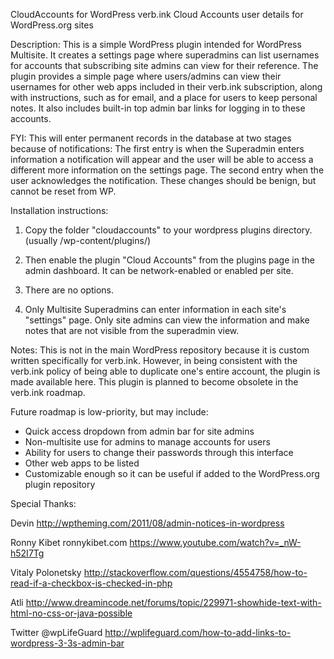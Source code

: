 CloudAccounts for WordPress
verb.ink Cloud Accounts user details for WordPress.org sites

Description:
This is a simple WordPress plugin intended for WordPress Multisite. It creates a settings page where superadmins can list usernames for accounts that subscribing site admins can view for their reference. The plugin provides a simple page where users/admins can view their usernames for other web apps included in their verb.ink subscription, along with instructions, such as for email, and a place for users to keep personal notes. It also includes built-in top admin bar links for logging in to these accounts.

FYI: This will enter permanent records in the database at two stages because of notifications: The first entry is when the Superadmin enters information a notification will appear and the user will be able to access a different more information on the settings page. The second entry when the user acknowledges the notification. These changes should be benign, but cannot be reset from WP.

Installation instructions:

1. Copy the folder "cloudaccounts" to your wordpress plugins directory. (usually /wp-content/plugins/)

2. Then enable the plugin "Cloud Accounts" from the plugins page in the admin dashboard. It can be network-enabled or enabled per site.

3. There are no options.

4. Only Multisite Superadmins can enter information in each site's "settings" page. Only site admins can view the information and make notes that are not visible from the superadmin view.

Notes:
This is not in the main WordPress repository because it is custom written specifically for verb.ink. However, in being consistent with the verb.ink policy of being able to duplicate one's entire account, the plugin is made available here. This plugin is planned to become obsolete in the verb.ink roadmap.

Future roadmap is low-priority, but may include:
- Quick access dropdown from admin bar for site admins
- Non-multisite use for admins to manage accounts for users
- Ability for users to change their passwords through this interface
- Other web apps to be listed
- Customizable enough so it can be useful if added to the WordPress.org plugin repository

Special Thanks:

Devin
http://wptheming.com/2011/08/admin-notices-in-wordpress

Ronny Kibet ronnykibet.com
https://www.youtube.com/watch?v=_nW-h52I7Tg

Vitaly Polonetsky
http://stackoverflow.com/questions/4554758/how-to-read-if-a-checkbox-is-checked-in-php

Atli
http://www.dreamincode.net/forums/topic/229971-showhide-text-with-html-no-css-or-java-possible

Twitter @wpLifeGuard
http://wplifeguard.com/how-to-add-links-to-wordpress-3-3s-admin-bar
